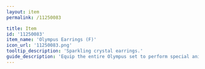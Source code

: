 ```yaml
---
layout: item
permalink: /11250083

title: Item
id: '11250083'
item_name: 'Olympus Earrings (F)'
icon_url: '11250083.png'
tooltip_description: 'Sparkling crystal earrings.'
guide_description: 'Equip the entire Olympus set to perform special animations.'
---
```

